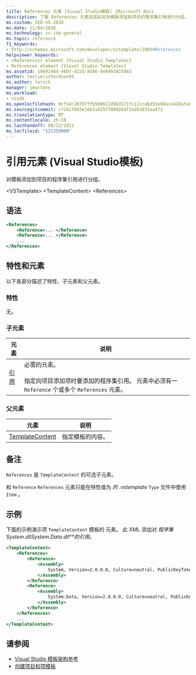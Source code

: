 ```yaml
---
title: References 元素 (Visual Studio模板) |Microsoft Docs
description: 了解 References 元素及其如何对模板添加到项目的程序集引用进行分组。
ms.custom: SEO-VS-2020
ms.date: 11/04/2016
ms.technology: vs-ide-general
ms.topic: reference
f1_keywords:
- http://schemas.microsoft.com/developer/vstemplate/2005#References
helpviewer_keywords:
- <References> element [Visual Studio Templates]
- References element [Visual Studio Templates]
ms.assetid: 1969146d-46bf-422d-8d46-0e9493925003
author: leslierichardson95
ms.author: lerich
manager: jmartens
ms.workload:
- vssdk
ms.openlocfilehash: 9cf14c207d7ffb560612d963571fc11cca6d55e68ac4418afa8ec71bb69c0920
ms.sourcegitcommit: c72b2f603e1eb3a4157f00926df2e263831ea472
ms.translationtype: MT
ms.contentlocale: zh-CN
ms.lasthandoff: 08/12/2021
ms.locfileid: "121359008"
---
```

# <a name="references-element-visual-studio-templates"></a>引用元素 (Visual Studio模板) 
对模板添加到项目的程序集引用进行分组。

 \<VSTemplate> \<TemplateContent>
 \<References>

## <a name="syntax"></a>语法

```xml
<References>
    <Reference>... </Reference>
    <Reference>... </Reference>
    ...
</References>
```

## <a name="attributes-and-elements"></a>特性和元素
 以下各部分描述了特性、子元素和父元素。

### <a name="attributes"></a>特性
 无。

### <a name="child-elements"></a>子元素

|元素|说明|
|-------------|-----------------|
|[引用](../extensibility/reference-element-visual-studio-templates.md)|必需的元素。<br /><br /> 指定向项目添加项时要添加的程序集引用。 元素中必须有一 `Reference` 个或多个 `References` 元素。|

### <a name="parent-elements"></a>父元素

|元素|说明|
|-------------|-----------------|
|[TemplateContent](../extensibility/templatecontent-element-visual-studio-templates.md)|指定模板的内容。|

## <a name="remarks"></a>备注
 `References` 是 `TemplateContent` 的可选子元素。

 和 `Reference` `References` 元素只能在特性值为 *的 .vstemplate* `Type` 文件中使用 `Item` 。

## <a name="example"></a>示例
 下面的示例演示项 `TemplateContent` 模板的 元素。 此 XML 添加对 *程序集System.dllSystem.Data.dll**的引用。*

```xml
<TemplateContent>
    <References>
        <Reference>
            <Assembly>
                System, Version=2.0.0.0, Culture=neutral, PublicKeyToken=b77a5c561934e089
            </Assembly>
        </Reference>
        <Reference>
            <Assembly>
                System.Data, Version=2.0.0.0, Culture=neutral, PublicKeyToken=b77a5c561934e089
            </Assembly>
        </Reference>
    </References>
    ...
</TemplateContent>
```

## <a name="see-also"></a>请参阅
- [Visual Studio 模板架构参考](../extensibility/visual-studio-template-schema-reference.md)
- [创建项目和项模板](../ide/creating-project-and-item-templates.md)
